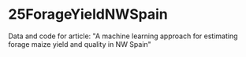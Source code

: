 # 25ForageYieldNWSpain
Data and code for article: "A machine learning approach for estimating forage maize yield and quality in NW Spain"
